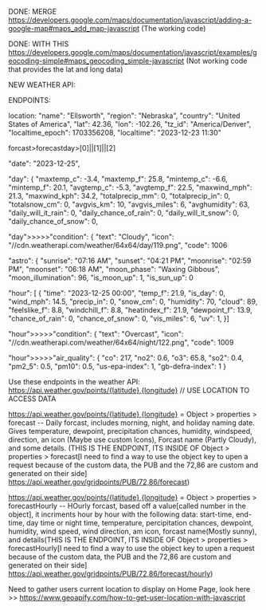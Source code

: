 DONE: MERGE https://developers.google.com/maps/documentation/javascript/adding-a-google-map#maps_add_map-javascript (The working code)


DONE: WITH THIS https://developers.google.com/maps/documentation/javascript/examples/geocoding-simple#maps_geocoding_simple-javascript (Not working code that provides the lat and long data)


NEW WEATHER API:


ENDPOINTS: 

location:
"name": "Ellsworth",
"region": "Nebraska",
"country": "United States of America",
"lat": 42.36,
"lon": -102.26,
"tz_id": "America/Denver",
"localtime_epoch": 1703356208,
"localtime": "2023-12-23 11:30"

forcast>forecastday>[0]||[1]||[2]


"date": "2023-12-25",


"day": {
"maxtemp_c": -3.4,
"maxtemp_f": 25.8,
"mintemp_c": -6.6,
"mintemp_f": 20.1,
"avgtemp_c": -5.3,
"avgtemp_f": 22.5,
"maxwind_mph": 21.3,
"maxwind_kph": 34.2,
"totalprecip_mm": 0,
"totalprecip_in": 0,
"totalsnow_cm": 0,
"avgvis_km": 10,
"avgvis_miles": 6,
"avghumidity": 63,
"daily_will_it_rain": 0,
"daily_chance_of_rain": 0,
"daily_will_it_snow": 0,
"daily_chance_of_snow": 0,

"day">>>>>"condition": {
"text": "Cloudy",
"icon": "//cdn.weatherapi.com/weather/64x64/day/119.png",
"code": 1006


"astro": {
"sunrise": "07:16 AM",
"sunset": "04:21 PM",
"moonrise": "02:59 PM",
"moonset": "06:18 AM",
"moon_phase": "Waxing Gibbous",
"moon_illumination": 96,
"is_moon_up": 1,
"is_sun_up": 0




"hour": [
{
"time": "2023-12-25 00:00",
"temp_f": 21.9,
"is_day": 0,
"wind_mph": 14.5,
"precip_in": 0,
"snow_cm": 0,
"humidity": 70,
"cloud": 89,
"feelslike_f": 8.8,
"windchill_f": 8.8,
"heatindex_f": 21.9,
"dewpoint_f": 13.9,
"chance_of_rain": 0,
"chance_of_snow": 0,
"vis_miles": 6,
"uv": 1,
}]


"hour">>>>>"condition": {
"text": "Overcast",
"icon": "//cdn.weatherapi.com/weather/64x64/night/122.png",
"code": 1009


"hour">>>>>"air_quality": {
"co": 217,
"no2": 0.6,
"o3": 65.8,
"so2": 0.4,
"pm2_5": 0.5,
"pm10": 0.5,
"us-epa-index": 1,
"gb-defra-index": 1
}








































Use these endpoints in the weather API:
https://api.weather.gov/points/{latitude},{longitude}  // USE LOCATION TO ACCESS DATA 

https://api.weather.gov/points/{latitude},{longitude} = Object > properties > forecast -- Daily forcast, includes morning, night, and holiday naming date. Gives temperature, dewpoint, precipitation chances, humidity, windspeed, direction, an icon (Maybe use custom Icons), Forcast name (Partly Cloudy), and some details. (THIS IS THE ENDPOINT, ITS INSIDE OF Object > properties > forecast[I need to find a way to use the object key to upen a request because of the custom data, the PUB and the 72,86 are custom and generated on their side] <https://api.weather.gov/gridpoints/PUB/72,86/forecast>)



https://api.weather.gov/points/{latitude},{longitude} = Object > properties > forecastHourly -- HOurly forcast, based off a value[called number in the object], it incriments hour by hour with the following data: start-time, end-time, day time or night time, temperature, percipitation chances, dewpoint, humidity, wind speed, wind direction, am icon, forcast name(Mostly sunny), and details(THIS IS THE ENDPOINT, ITS INSIDE OF Object > properties > forecastHourly[I need to find a way to use the object key to upen a request because of the custom data, the PUB and the 72,86 are custom and generated on their side] <https://api.weather.gov/gridpoints/PUB/72,86/forecast/hourly>)



Need to gather users current location to display on Home Page, look here >> https://www.geoapify.com/how-to-get-user-location-with-javascript